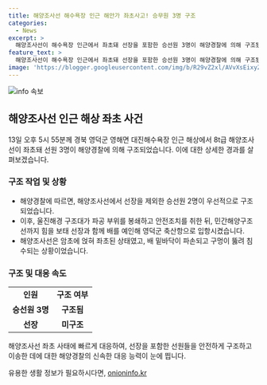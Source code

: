 ```yaml
---
title: 해양조사선 해수욕장 인근 해안가 좌초사고! 승무원 3명 구조
categories:
  - News
excerpt: >
  해양조사선이 해수욕장 인근에서 좌초돼 선장을 포함한 승선원 3명이 해양경찰에 의해 구조됐다. 13일 오후 5시 55분께 경북 영덕군 영해면 대진해수욕장 인근 해상에서 8t급 해양조사선이 좌초된 사고가 발생했다. 울진해경 구조대가 민간해양구조선과 협력하여 선장과 승선원을 구조하고, 안전조치를 취한 뒤 영덕군 축산항으로 입항시켰다. 좌초된 조사선은 파손되고 침수 진행 중이었다.
feature_text: >
  해양조사선이 해수욕장 인근에서 좌초돼 선장을 포함한 승선원 3명이 해양경찰에 의해 구조됐다. 13일 오후 5시 55분께 경북 영덕군 영해면 대진해수욕장 인근 해상에서 8t급 해양조사선이 좌초된 사고가 발생했다. 울진해경 구조대가 민간해양구조선과 협력하여 선장과 승선원을 구조하고, 안전조치를 취한 뒤 영덕군 축산항으로 입항시켰다. 좌초된 조사선은 파손되고 침수 진행 중이었다.
image: 'https://blogger.googleusercontent.com/img/b/R29vZ2xl/AVvXsEixyZcFfHzMRdzZMjFBmAUKJYCLCGyLL1o632UiGVXcaFdKo_bkvkuCioo0uUKlGfBVcT3P84aROyZIXSBEx3Aw5nCQ3pTgDom1WDC4m8eifvWiAmWEEVb4x6G_l8C0QH225ldMjyaFvpxGEBGNO37VmDTDMHGhJPq73UglMfDca1-0aw/s1600/blogspot.png'
---
```


<p><img src="https://blogger.googleusercontent.com/img/b/R29vZ2xl/AVvXsEixyZcFfHzMRdzZMjFBmAUKJYCLCGyLL1o632UiGVXcaFdKo_bkvkuCioo0uUKlGfBVcT3P84aROyZIXSBEx3Aw5nCQ3pTgDom1WDC4m8eifvWiAmWEEVb4x6G_l8C0QH225ldMjyaFvpxGEBGNO37VmDTDMHGhJPq73UglMfDca1-0aw/s1600/blogspot.png" alt="info 속보" /></p>

<h2 data-ke-size="size26">해양조사선 인근 해상 좌초 사건</h2>

<p data-ke-size="size16">13일 오후 5시 55분께 경북 영덕군 영해면 대진해수욕장 인근 해상에서 8t급 해양조사선이 좌초돼 선원 3명이 해양경찰에 의해 구조되었습니다. 이에 대한 상세한 경과를 살펴보겠습니다.</p>

<h3>구조 작업 및 상황</h3>

<ul>
<li>해양경찰에 따르면, 해양조사선에서 선장을 제외한 승선원 2명이 우선적으로 구조되었습니다.</li>
<li>이후, 울진해경 구조대가 파공 부위를 봉쇄하고 안전조치를 취한 뒤, 민간해양구조선까지 힘을 보태 선장과 함께 배를 예인해 영덕군 축산항으로 입항시켰습니다.</li>
<li>해양조사선은 암초에 얹혀 좌초된 상태였고, 배 밑바닥이 파손되고 구멍이 뚫려 침수되는 상황이었습니다.</li>
</ul>

<h3>구조 및 대응 속도</h3>

<table>
<tr>
<td style="text-align: center; height: 17px;"><b>인원</b></td>
<td style="text-align: center; height: 17px;"><b>구조 여부</b></td>
</tr>
<tr>
<td style="text-align: center; height: 17px;"><b>승선원 3명</b></td>
<td style="text-align: center; height: 17px;"><b>구조됨</b></td>
</tr>
<tr>
<td style="text-align: center; height: 17px;"><b>선장</b></td>
<td style="text-align: center; height: 17px;"><b>미구조</b></td>
</tr>
</table>

<p data-ke-size="size16">해양조사선 좌초 사태에 빠르게 대응하여, 선장을 포함한 선원들을 안전하게 구조하고 이송한 데에 대한 해양경찰의 신속한 대응 능력이 눈에 띕니다.</p>
유용한 생활 정보가 필요하시다면, <a href="https://onioninfo.kr" rel="dofollow">onioninfo.kr</a>


